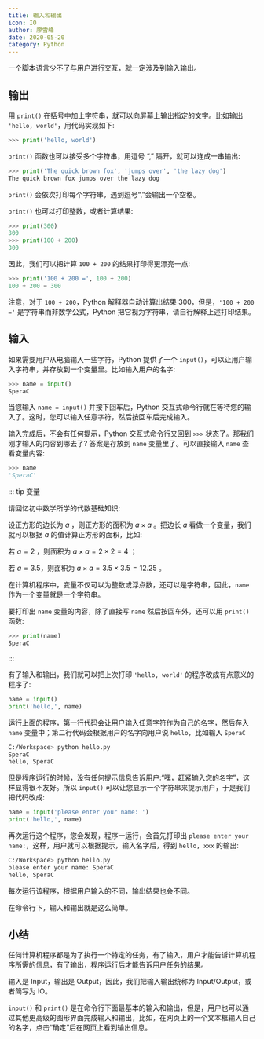 ```yaml
---
title: 输入和输出
icon: IO
author: 廖雪峰
date: 2020-05-20
category: Python
---
```


一个脚本语言少不了与用户进行交互，就一定涉及到输入输出。

<!-- more -->

## 输出

用 `print()` 在括号中加上字符串，就可以向屏幕上输出指定的文字。比如输出 `'hello, world'`，用代码实现如下:

```py
>>> print('hello, world')
```

`print()` 函数也可以接受多个字符串，用逗号 “,” 隔开，就可以连成一串输出:

```py
>>> print('The quick brown fox', 'jumps over', 'the lazy dog')
The quick brown fox jumps over the lazy dog
```

`print()` 会依次打印每个字符串，遇到逗号“,”会输出一个空格。

`print()` 也可以打印整数，或者计算结果:

```py
>>> print(300)
300
>>> print(100 + 200)
300
```

因此，我们可以把计算 `100 + 200` 的结果打印得更漂亮一点:

```py
>>> print('100 + 200 =', 100 + 200)
100 + 200 = 300
```

注意，对于 `100 + 200`，Python 解释器自动计算出结果 300，但是，`'100 + 200 ='` 是字符串而非数学公式，Python 把它视为字符串，请自行解释上述打印结果。

## 输入

如果需要用户从电脑输入一些字符，Python 提供了一个 `input()`，可以让用户输入字符串，并存放到一个变量里。比如输入用户的名字:

```py
>>> name = input()
SperaC
```

当您输入 `name = input()` 并按下回车后，Python 交互式命令行就在等待您的输入了。这时，您可以输入任意字符，然后按回车后完成输入。

输入完成后，不会有任何提示，Python 交互式命令行又回到 `>>>` 状态了。那我们刚才输入的内容到哪去了? 答案是存放到 `name` 变量里了。可以直接输入 `name` 查看变量内容:

```py
>>> name
'SperaC'
```

::: tip 变量

请回忆初中数学所学的代数基础知识:

设正方形的边长为 $a$ ，则正方形的面积为 $a \times a$ 。把边长 $a$ 看做一个变量，我们就可以根据 $a$ 的值计算正方形的面积，比如:

若 $a = 2$ ，则面积为 $a \times a = 2 \times 2 = 4$ ；

若 $a = 3.5$，则面积为 $a \times a = 3.5 \times 3.5 = 12.25$ 。

在计算机程序中，变量不仅可以为整数或浮点数，还可以是字符串，因此，`name` 作为一个变量就是一个字符串。

要打印出 `name` 变量的内容，除了直接写 `name` 然后按回车外，还可以用 `print()` 函数:

```py
>>> print(name)
SperaC
```

:::

有了输入和输出，我们就可以把上次打印 `'hello, world'` 的程序改成有点意义的程序了:

```py
name = input()
print('hello,', name)
```

运行上面的程序，第一行代码会让用户输入任意字符作为自己的名字，然后存入 `name` 变量中；第二行代码会根据用户的名字向用户说 `hello`，比如输入 `SperaC`

```sh
C:/Workspace> python hello.py
SperaC
hello, SperaC
```

但是程序运行的时候，没有任何提示信息告诉用户:“嘿，赶紧输入您的名字”，这样显得很不友好。所以 `input()` 可以让您显示一个字符串来提示用户，于是我们把代码改成:

```py
name = input('please enter your name: ')
print('hello,', name)
```

再次运行这个程序，您会发现，程序一运行，会首先打印出 `please enter your name:`，这样，用户就可以根据提示，输入名字后，得到 `hello, xxx` 的输出:

```sh
C:/Workspace> python hello.py
please enter your name: SperaC
hello, SperaC
```

每次运行该程序，根据用户输入的不同，输出结果也会不同。

在命令行下，输入和输出就是这么简单。

## 小结

任何计算机程序都是为了执行一个特定的任务，有了输入，用户才能告诉计算机程序所需的信息，有了输出，程序运行后才能告诉用户任务的结果。

输入是 Input，输出是 Output，因此，我们把输入输出统称为 Input/Output，或者简写为 IO。

`input()` 和 `print()` 是在命令行下面最基本的输入和输出，但是，用户也可以通过其他更高级的图形界面完成输入和输出，比如，在网页上的一个文本框输入自己的名字，点击“确定”后在网页上看到输出信息。

